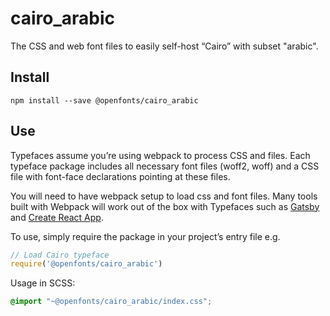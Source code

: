 
# cairo_arabic

The CSS and web font files to easily self-host “Cairo” with subset "arabic".

## Install

`npm install --save @openfonts/cairo_arabic`

## Use

Typefaces assume you’re using webpack to process CSS and files. Each typeface
package includes all necessary font files (woff2, woff) and a CSS file with
font-face declarations pointing at these files.

You will need to have webpack setup to load css and font files. Many tools built
with Webpack will work out of the box with Typefaces such as [Gatsby](https://github.com/gatsbyjs/gatsby)
and [Create React App](https://github.com/facebookincubator/create-react-app).

To use, simply require the package in your project’s entry file e.g.

```javascript
// Load Cairo typeface
require('@openfonts/cairo_arabic')
```

Usage in SCSS:
```scss
@import "~@openfonts/cairo_arabic/index.css";
```
